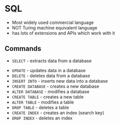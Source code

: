 # SQL
* Most widely used commercial language
* NOT Turing machine equivalent language
* has lots of extensions and APIs which work with it



## Commands
* `SELECT` - extracts data from a database
-   `UPDATE` - updates data in a database
-   `DELETE` - deletes data from a database
-   `INSERT INTO` - inserts new data into a database
-   `CREATE DATABASE` - creates a new database
-   `ALTER DATABASE` - modifies a database
-   `CREATE TABLE` - creates a new table
-   `ALTER TABLE` - modifies a table
-   `DROP TABLE` - deletes a table
-   `CREATE INDEX` - creates an index (search key)
-   `DROP INDEX` - deletes an index
